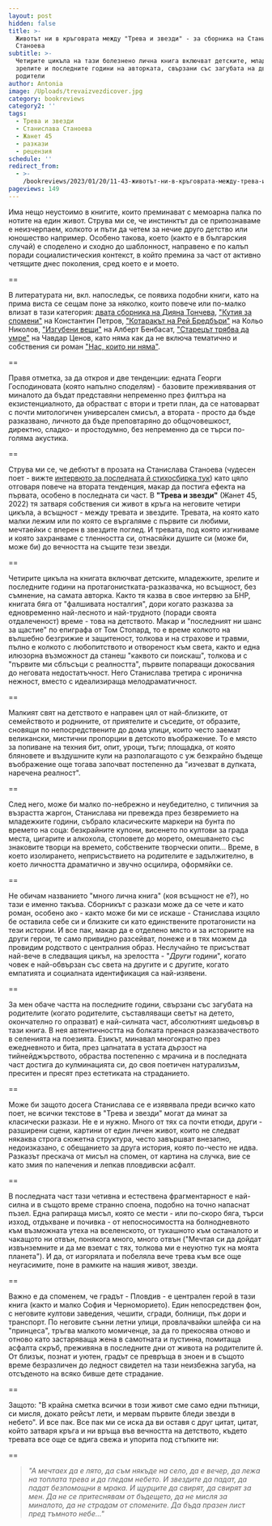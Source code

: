```yaml
---
layout: post
hidden: false
title: >-
  Животът ни в кръговрата между "Трева и звезди" - за сборника на Станислава
  Станоева
subtitle: >-
  Четирите цикъла на тази болезнено лична книга включват детските, младежките,
  зрелите и последните години на авторката, свързани със загубата на двамата
  родители
author: Antonia
image: /Uploads/trevaizvezdicover.jpg
category: bookreviews
category2: ''
tags:
  - Трева и звезди
  - Станислава Станоева
  - Жанет 45
  - разкази
  - рецензия
schedule: ''
redirect_from:
  - >-
    /bookreviews/2023/01/20/11-43-животът-ни-в-кръговрата-между-трева-и-звезди-за-сборника-на-станислава-станоева
pageviews: 149
---
```

Има нещо неустоимо в книгите, които преминават с мемоарна палка по нотите на един живот. Струва ми се, че инстинктът да се припознаваме е неизчерпаем, колкото и пъти да четем за нечие друго детство или юношество например. Особено такова, което (както е в българския случай) е споделено и сходно до шаблонност, направено е по калъп поради социалистическия контекст, в който премина за част от активно четящите днес поколения, сред което е и моето. 

\==

В литературата ни, вкл. напоследък, се появиха подобни книги, като на прима виста се сещам поне за няколко, които повече или по-малко влизат в тази категория: [двата сборника на Дияна Тончева](https://literaturnirazgovori.com/bookreviews/2021/12/29/14-10-%D0%BA%D0%B0%D1%8F-%D0%B8-%D0%B8%D0%BC%D0%B0-%D0%BE%D1%89%D0%B5-%D0%B2%D1%80%D0%B5%D0%BC%D0%B5-%D1%80%D0%B0%D0%B7%D0%BA%D0%B0%D0%B7%D0%B8%D1%82%D0%B5-%D0%BD%D0%B0-%D0%B4%D0%B8%D1%8F%D0%BD%D0%B0-%D1%82%D0%BE%D0%BD%D1%87%D0%B5%D0%B2%D0%B0-%D0%B7%D0%B0-%D1%82%D0%BB%D0%B5%D0%BD%D0%BD%D0%BE%D1%81%D1%82%D1%82%D0%B0-%D0%B8-%D0%BC%D0%B0%D0%B9%D1%87%D0%B8%D0%BD%D1%81%D1%82%D0%B2%D0%BE%D1%82%D0%BE.html), ["Кутия за спомени"](https://literaturnirazgovori.com/bookreviews/2021/07/20/11-56-%D0%BA%D1%83%D1%82%D0%B8%D1%8F-%D0%B7%D0%B0-%D1%81%D0%BF%D0%BE%D0%BC%D0%B5%D0%BD%D0%B8-%D1%81%D1%8A%D1%81-%D1%81%D1%8A%D0%B1%D1%80%D0%B0%D0%BD%D0%BE%D1%82%D0%BE-%D0%BE%D1%82-%D0%BA%D0%BE%D0%BD%D1%81%D1%82%D0%B0%D0%BD%D0%B8%D0%BD-%D0%BF%D0%B5%D1%82%D1%80%D0%BE%D0%B2.html) на Константин Петров, ["Котаракът на Рей Бредбъри"](https://literaturnirazgovori.com/bookreviews/2021/03/22/11-22-%D0%BA%D0%BE%D0%BB%D1%8C%D0%BE-%D0%BD%D0%B8%D0%BA%D0%BE%D0%BB%D0%BE%D0%B2-%D0%B8-%D0%B2%D1%81%D0%B5%D0%BE%D0%BF%D1%80%D0%BE%D1%89%D0%B0%D0%B2%D0%B0%D1%89%D0%BE%D1%82%D0%BE-%D1%87%D1%83%D0%B2%D1%81%D1%82%D0%B2%D0%BE-%D0%BA%D1%8A%D0%BC-%D0%B6%D0%B8%D0%B2%D0%BE%D1%82%D0%B0-%D0%B2-%D0%BF%D0%BE%D1%81%D0%BB%D0%B5%D0%B4%D0%BD%D0%B0%D1%82%D0%B0-%D0%BC%D1%83-%D0%BA%D0%BD%D0%B8%D0%B3%D0%B0.html) на Кольо Николов, ["Изгубени вещи"](https://literaturnirazgovori.com/bookreviews/2020/07/09/10-43-%D0%B2%D0%B5%D1%85%D1%82%D0%BE%D1%88%D0%B0%D1%80%D1%8F%D1%82-%D0%BD%D0%B0-%D1%81%D0%BF%D0%BE%D0%BC%D0%B5%D0%BD%D0%B8-%D0%B0%D0%BB%D0%B1%D0%B5%D1%80%D1%82-%D0%B1%D0%B5%D0%BD%D0%B1%D0%B0%D1%81%D0%B0%D1%82-%D0%BD%D0%B8-%D0%B2%D1%80%D1%8A%D1%89%D0%B0-%D0%B2-%D0%BC%D0%B8%D0%BD%D0%B0%D0%BB%D0%BE%D1%82%D0%BE-%D1%81-%D0%B8%D0%B7%D0%B3%D1%83%D0%B1%D0%B5%D0%BD%D0%B8-%D0%B2%D0%B5%D1%89%D0%B8.html) на Алберт Бенбасат, ["Старецът трябва да умре"](https://literaturnirazgovori.com/bookreviews/2022/11/16/08-00-%D0%B4%D0%B0-%D1%83%D0%BC%D1%80%D0%B5-%D0%BB%D0%B8-%D1%81%D1%82%D0%B0%D1%80%D0%B5%D1%86%D1%8A%D1%82-%D0%B8%D0%BB%D0%B8-%D0%BD%D0%B5-%D0%B8%D0%BB%D0%B8-%D1%87%D0%B0%D0%B2%D0%B4%D0%B0%D1%80-%D1%86%D0%B5%D0%BD%D0%BE%D0%B2-%D0%BF%D0%BE-%D1%88%D0%B5%D0%BA%D1%81%D0%BF%D0%B8%D1%80.html) на Чавдар Ценов, като няма как да не включа тематично и собствения си роман ["Нас, които ни няма"](https://literaturnirazgovori.com/newbooks/2021/06/02/09-58-%D0%BD%D0%B0%D1%81-%D0%BA%D0%BE%D0%B8%D1%82%D0%BE-%D0%BD%D0%B8-%D0%BD%D1%8F%D0%BC%D0%B0-%D0%BD%D0%BE%D0%B2%D0%B8%D1%8F%D1%82-%D1%80%D0%BE%D0%BC%D0%B0%D0%BD-%D0%BD%D0%B0-%D0%B0%D0%BD%D1%82%D0%BE%D0%BD%D0%B8%D1%8F-%D0%B0%D0%BF%D0%BE%D1%81%D1%82%D0%BE%D0%BB%D0%BE%D0%B2%D0%B0.html).

\==

Правя отметка, за да откроя и две тенденции: едната Георги Господиновата (която напълно споделям) - базовите преживявания от миналото да бъдат представяни непременно през филтъра на екзистенциалното, да обрастват с втори и трети план, да се натоварват с почти митологичен универсален смисъл, а втората -  просто да бъде разказвано, личното да бъде преповтаряно до общочовешкост, директно, сладко- и простодумно, без непременно да се търси по-голяма акустика.

\==

Струва ми се, че дебютът в прозата на Станислава Станоева (чудесен поет - вижте [интервюто за последната й стихосбирка тук](https://literaturnirazgovori.com/interviews/2020/10/27/10-02-%D1%81%D1%82%D0%B0%D0%BD%D0%B8%D1%81%D0%BB%D0%B0%D0%B2%D0%B0-%D1%81%D1%82%D0%B0%D0%BD%D0%BE%D0%B5%D0%B2%D0%B0-%D0%B8%D1%81%D0%BA%D0%B0-%D0%BC%D0%B8-%D1%81%D0%B5-%D0%B4%D0%B0-%D0%BF%D0%B0%D0%B7%D1%8F-%D0%B4%D1%83%D0%BC%D0%B8%D1%82%D0%B5-%D0%B7%D0%B0-%D0%BC%D0%BE%D0%BC%D0%B5%D0%BD%D1%82%D0%B8%D1%82%D0%B5-%D0%B2-%D0%BA%D0%BE%D0%B8%D1%82%D0%BE-%D0%B1%D0%B8%D1%85%D0%B0-%D1%83%D1%82%D0%B5%D1%88%D0%B8%D0%BB%D0%B8-%D0%B8%D0%BB%D0%B8-%D1%81%D0%BF%D0%B0%D1%81%D0%B8%D0%BB%D0%B8-%D0%BD%D1%8F%D0%BA%D0%BE%D0%B3%D0%BE.html)) като цяло отговаря повече на втората тенденция, макар да постига ефекта на първата, особено в последната си част. В **"Трева и звезди"** (Жанет 45, 2022) тя затваря собствения си живот в кръга на неговите четири цикъла, a всъщност - между тревата и звездите. Тревата, на която като малки лежим или по която се въргаляме с първите си любими, мечтаейки с вперен в звездите поглед. И тревата, под която изгниваме и която захранваме с тленността си, отнасяйки душите си (може би, може би) до вечността на същите тези звезди.

\==

Четирите цикъла на книгата включват детските, младежките, зрелите и последните години на протагонистката-разказвачка, но всъщност, без съмнение, на самата авторка. Както тя казва в свое интервю за БНР, книгата бяга от "фалшивата носталгия", дори когато разказва за едновременно най-лесното и най-трудното (поради своята отдалеченост) време - това на детството. Макар и "последният ни шанс за щастие" по епиграфа от Том Стопард, то е време колкото на вълшебно безгрижие и защитеност, толкова и на страхове и травми, пълно е колкото с любопитството и отвореност към света, както и една илюзорна възможност да станеш "каквото си поискаш", толкова и с "първите ми сблъсъци с реалността", първите попарващи докосвания до неговата недостатъчност. Него Станислава третира с иронична нежност, вместо с идеализираща мелодраматичност.

\==

Малкият свят на детството е направен цял от най-близките, от семейството и роднините, от приятелите и съседите, от образите, сновящи по непосредствените до дома улици, които често заемат великански, мистични пропорции в детското въображение. То е място за попиване на техния бит, опит, уроци, тъги; площадка, от която бляновете и въздушните кули на разполагащото с уж безкрайно бъдеще въображение още тогава започват постепенно да "изчезват в дупката, наречена реалност". 

\==

След него, може би малко по-небрежно и неубедително, с типичния за възрастта жаргон, Станислава ни превежда през безвремието на младежките години, събрало класическите маркери на бунта по времето на соца: безкрайните купони, висенето по култови за града места, цигарите и алкохола, стоповете до морето, омешването със знаковите творци на времето, собствените творчески опити... Време, в което изолирането, неприсъствието на родителите е задължително, в което личността драматично и звучно осцилира, оформяйки се.

\==

Не обичам названието "много лична книга" (коя всъщност не е?), но тази е именно такъва. Сборникът с разкази може да се чете и като роман, особено ако - както може би ми се искаше - Станислава изцяло бе оставила себе си и близките си като единствените протагонисти на тези истории. И все пак, макар да е отделено място и за историите на други герои, те само привидно разсейват, понеже и в тях можем да провидим родството с централния образ. Неслучайно те присъстват най-вече в следващия цикъл, на зрелостта - "*Други* години", когато човек е най-обвързан със света на другите и с другите, когато емпатията и социалната идентификация са най-изявени.

\==

За мен обаче частта на последните години, свързани със загубата на родителите (когато родителите, съставляващи светът на детето, окончателно го опразват) е най-силната част, абсолютният шедьовър в тази книга. В нея автентичността на болката пренася разказвачеството в селенията на поезията. Езикът, минавал многократно през ежедневното и бита, през цапнатата в устата дързост на тийнейджърството, обраства постепенно с мрачина и в последната част достига до кулминацията си, до своя поетичен натурализъм, преситен и пресят през естетиката на страданието.    

\==

Може би защото досега Станислава се е изявявала преди всичко като поет, не всички текстове в "Трева и звезди" могат да минат за класически разкази. Не е и нужно. Много от тях са почти етюди, други - разширени сцени, картини от един личен живот, които не следват някаква строга сюжетна структура, често завършват внезапно, недоизказано, с обещанието за друга история, която по-често не идва. Разказът прескача от мисъл на спомен, от картина на случка, вие се като змия по напечения и лепкав пловдивски асфалт. 

\==

В последната част тази четивна и естествена фрагментарност е най-силна и в същото време странно споена, подобно на точно напаснат пъзел. Една рапираща мисъл, която се мести - или по-скоро бяга, търси изход, отдъхване и почивка - от непосносимостта на болнодневното към възможната утеха на вселенското, от тукашното към останалото и чакащото ни отвън, понякога много, много отвън ("Мечтая си да дойдат извънземните и да ме вземат с тях, толкова ми е неуютно тук на моята планета"). И да, от изгорялата и побеляла вече трева към все още неугасимите, поне в рамките на нашия живот, звезди.

\==

Важно е да споменем, че градът - Пловдив - е централен герой в тази книга (както и малко София и Черноморието). Един непосредствен фон, с неговите култови заведения, чешити, сгради, болници, пък дори и транспорт. По неговите сънни летни улици, провлачвайки шлейфа си на "принцеса", тръгва малкото момиченце, за да го прекосява отново и отново като застаряваща жена в самотната и пустинна, помитаща асфалта скръб, преживяна в последните дни от живота на родителите й. От близък, познат и уютен, градът се превръща в зноен и в същото време безразличен до ледност свидетел на тази неизбежна загуба, на отсъденото на всяко бивше дете страдание. 

\==

Защото: "В крайна сметка всички в този живот сме само едни пътници, си мисля, докато рейсът лети, и мервам първите бледи звезди в небето". И все пак. Все пак ми се иска да ви оставя с друг цитат, цитат, който затваря кръга и ни връща във вечността на детството,  където тревата все още се вдига свежа и упорита под стъпките ни:

\==

> *"А мечтаех да е лято, да съм някъде на село, да е вечер, да лежа на топлата трева и да гледам небето. И звездите да падат, да падат безпомощни в мрака. И щурците да свирят, да свирят за мен. Да не се притеснявам от бъдещето, да не мисля за миналото, да не страдам от спомените. Да бъда празен лист пред тъмното небе…"*